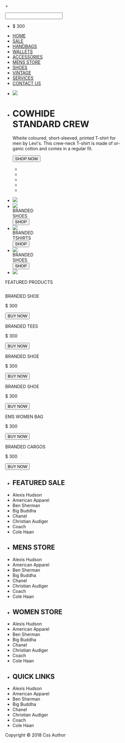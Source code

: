 +<!DOCTYPE html>
<html lang="ru">
<head>
	<title>Вёрстка моей простой страницы</title>
	<meta http-equiv="Content-Type" content="text/html; charset=utf-8" />
	<meta name="description" content="Вёрстка простой страницы." />
	<meta name="keywords" content="вёрстка, простая вёрстка" />
	<link type="text/css" rel="stylesheet" href="css/main.css" />
</head>
<body>
    <div class="topmenu">
		<div id="top">
			<form>
				<input type="text" id="search" name="search" />
			</form>
			<ul>
				<li>&#36 300</li>
			</ul>
		</div>
		<div id="menu">
			<ul>
				<li><a href="#">HOME</a></li>
				<li><a href="#">SALE</a></li>
				<li><a href="#">HANDBAGS</a></li>
				<li><a href="#">WALLETS</a></li>
				<li><a href="#">ACCESSORIES</a></li>
				<li><a href="#">MENS STORE</a></li>
				<li><a href="#">SHOES</a></li>
				<li><a href="#">VINTAGE</a></li>
				<li><a href="#">SERVICES</a></li>
				<li><a href="#">CONTACT US</a></li>
			</ul>
		</div>
	</div>
	<div id="content">
		<div id="topcontent">
			<ul>
				<li class="li_topcontent"><img src="images/images_9.png" /></li>
				<li class="li_topcontent">
					<div id="textcontent"> 
						<h1>COWHIDE <br /> STANDARD CREW</h1>
						<p>Wheite coloured, short-sleeved, printed T-shirt for <br /> men by Levi's.
						This crew-neck T-shirt is made of or- <br />ganic cotton and comes in a regular fit.</p>
						<form>
							<div>
								<input id="shop" type="submit" name="shop" value="SHOP NOW" />
							</div>
						</form>
						<div class="dotted">
							<ul>
								<li id="dotted1"><a href="#"></a></li>
								<li id="dotted2"><a href="#"></a></li>
								<li id="dotted3"><a href="#"></a></li>
								<li id="dotted4"><a href="#"></a></li>
								<li id="dotted5"><a href="#"></a></li>
							</ul>
						</div>
					</div>
				</li>
			</ul>	
		</div>
		<div class="clear"></div>
		<div id="midlecontent">
			<ul>
				<li> <a href="#"> <img id="arrowleft" src="images/arrowleft.png" /> </a> </li>
				<li>
					<img class="top_photo" src="images/images_1.jpg" />
					<div class="option_shop">
						<span class="name_product">BRANDED <br /> SHOES</span>
						<div class="clear"></div>
						<input class="shop1" type="submit" name="shop" value="SHOP" /> 
					</div>
				</li>
				<li>
					<img class="top_photo" src="images/images_3.jpg" />
					<div class="option_shop">
						<span class="name_product" id="images_3">BRANDED <br /> TSHIRTS</span>
						<div class="clear"></div>
						<input class="shop1" type="submit" name="shop" value="SHOP" /> 
					</div>
				</li>
				<li>
					<img class="top_photo" src="images/images_5.jpg" />
					<div class="option_shop">
						<span class="name_product" class="images_5">BRANDED <br /> SHOES</span>
						<div class="clear"></div>
						<input class="shop1" type="submit" name="shop" value="SHOP" /> 
					</div>
				</li>
				<li> <a href="#"> <img id="arrowright" src="images/arrowright.png" /> </a> </li>
			</ul>
		</div>
		<div class="clear"></div>
		<div id="bottomcontent">
			<div id="name_bottomcontent">
				<p>FEATURED PRODUCTS</p>
			</div>
			<div id="shopProducts">
				<div class="row">
					<div class="photo">
						<img class="main_photo" src="images/images_2.jpg" alt="">
						<p> BRANDED SHOE </p> 
						<p class="price"> &#36 300 </p>
						<input class="buynow" type="submit" name="shop" value="BUY NOW" />
						<div class="clear"></div>						
						<div class="shadow"></div>						
					</div>
					<div class="photo">
						<img class="main_photo" src="images/images_7.jpg" alt="">
						<p> BRANDED TEES </p> 
						<p class="price"> &#36 300 </p>
						<input class="buynow" type="submit" name="shop" value="BUY NOW" />
						<div class="clear"></div>						
						<div class="shadow"></div>						
					</div>
					<div class="photo">
						<img class="main_photo" src="images/images_8.jpg" alt="">
						<p> BRANDED SHOE </p> 
						<p class="price"> &#36 300 </p>
						<input class="buynow" type="submit" name="shop" value="BUY NOW" />
						<div class="clear"></div>						
						<div class="shadow"></div>						
					</div>
				</div>
				<div class="clear"></div>
				<div class="row">
					<div class="photo">
						<img class="main_photo" src="images/images_6.jpg" alt="">
						<p> BRANDED SHOE </p> 
						<p class="price"> &#36 300 </p>
						<input class="buynow" type="submit" name="shop" value="BUY NOW" />
						<div class="clear"></div>						
						<div class="shadow"></div>						
					</div>
					<div class="photo">
						<img class="main_photo" src="images/images_4.jpg" alt="">
						<p> EMS WOMEN BAG </p> 
						<p class="price"> &#36 300 </p>
						<input class="buynow" type="submit" name="shop" value="BUY NOW" />
						<div class="clear"></div>						
						<div class="shadow"></div>						
					</div>
					<div class="photo">
						<img class="main_photo" src="images/images_5.jpg" alt="">
						<p> BRANDED CARGOS </p> 
						<p class="price"> &#36 300 </p>
						<input class="buynow" type="submit" name="shop" value="BUY NOW" />
						<div class="clear"></div>						
						<div class="shadow"></div>						
					</div>
				</div>
				<div class="clear"></div>
			</div>
		</div>
		<div class="links">
			<ul>
				<li><h2>FEATURED SALE</h2></li>
				<li>Alexis Hudson</li>
				<li>American Apparel</li>
				<li>Ben Sherman</li>
				<li>Big Buddha</li>
				<li>Chanel</li>
				<li>Christian Audiger</li>
				<li>Coach</li>
				<li>Cole Haan</li>
			</ul>
			<ul>
				<li><h2>MENS STORE</h2></li>
				<li>Alexis Hudson</li>
				<li>American Apparel</li>
				<li>Ben Sherman</li>
				<li>Big Buddha</li>
				<li>Chanel</li>
				<li>Christian Audiger</li>
				<li>Coach</li>
				<li>Cole Haan</li>
			</ul>
			<ul>
				<li><h2>WOMEN STORE</h2></li>
				<li>Alexis Hudson</li>
				<li>American Apparel</li>
				<li>Ben Sherman</li>
				<li>Big Buddha</li>
				<li>Chanel</li>
				<li>Christian Audiger</li>
				<li>Coach</li>
				<li>Cole Haan</li>
			</ul>
			<ul>
				<li><h2>QUICK LINKS</h2></li>
				<li>Alexis Hudson</li>
				<li>American Apparel</li>
				<li>Ben Sherman</li>
				<li>Big Buddha</li>
				<li>Chanel</li>
				<li>Christian Audiger</li>
				<li>Coach</li>
				<li>Cole Haan</li>
			</ul>
		</div>
	</div>	
	<footer>
		<p>Copyright &copy 2018 Css Author</p>
	</footer>
	<br />
	<br />
	<br />
	<br />

</body>
</html>
